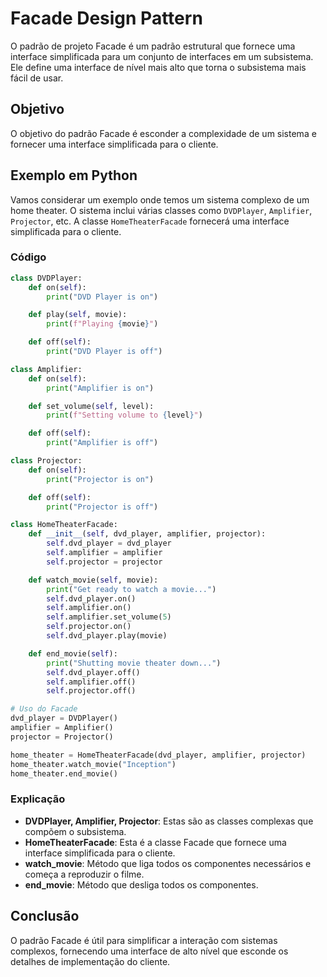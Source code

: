 # Facade Design Pattern

O padrão de projeto Facade é um padrão estrutural que fornece uma interface simplificada para um conjunto de interfaces em um subsistema. Ele define uma interface de nível mais alto que torna o subsistema mais fácil de usar.

## Objetivo

O objetivo do padrão Facade é esconder a complexidade de um sistema e fornecer uma interface simplificada para o cliente.

## Exemplo em Python

Vamos considerar um exemplo onde temos um sistema complexo de um home theater. O sistema inclui várias classes como `DVDPlayer`, `Amplifier`, `Projector`, etc. A classe `HomeTheaterFacade` fornecerá uma interface simplificada para o cliente.

### Código

```python
class DVDPlayer:
    def on(self):
        print("DVD Player is on")

    def play(self, movie):
        print(f"Playing {movie}")

    def off(self):
        print("DVD Player is off")

class Amplifier:
    def on(self):
        print("Amplifier is on")

    def set_volume(self, level):
        print(f"Setting volume to {level}")

    def off(self):
        print("Amplifier is off")

class Projector:
    def on(self):
        print("Projector is on")

    def off(self):
        print("Projector is off")

class HomeTheaterFacade:
    def __init__(self, dvd_player, amplifier, projector):
        self.dvd_player = dvd_player
        self.amplifier = amplifier
        self.projector = projector

    def watch_movie(self, movie):
        print("Get ready to watch a movie...")
        self.dvd_player.on()
        self.amplifier.on()
        self.amplifier.set_volume(5)
        self.projector.on()
        self.dvd_player.play(movie)

    def end_movie(self):
        print("Shutting movie theater down...")
        self.dvd_player.off()
        self.amplifier.off()
        self.projector.off()

# Uso do Facade
dvd_player = DVDPlayer()
amplifier = Amplifier()
projector = Projector()

home_theater = HomeTheaterFacade(dvd_player, amplifier, projector)
home_theater.watch_movie("Inception")
home_theater.end_movie()
```

### Explicação

- **DVDPlayer, Amplifier, Projector**: Estas são as classes complexas que compõem o subsistema.
- **HomeTheaterFacade**: Esta é a classe Facade que fornece uma interface simplificada para o cliente.
- **watch_movie**: Método que liga todos os componentes necessários e começa a reproduzir o filme.
- **end_movie**: Método que desliga todos os componentes.

## Conclusão

O padrão Facade é útil para simplificar a interação com sistemas complexos, fornecendo uma interface de alto nível que esconde os detalhes de implementação do cliente.
